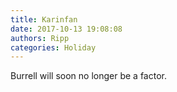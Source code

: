 ```yaml
---
title: Karinfan
date: 2017-10-13 19:08:08
authors: Ripp
categories: Holiday
---
```


 Burrell will soon no longer be a factor.